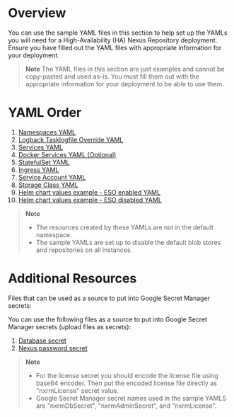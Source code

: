 <!--

    Sonatype Nexus (TM) Open Source Version
    Copyright (c) 2008-present Sonatype, Inc.
    All rights reserved. Includes the third-party code listed at http://links.sonatype.com/products/nexus/oss/attributions.

    This program and the accompanying materials are made available under the terms of the Eclipse Public License Version 1.0,
    which accompanies this distribution and is available at http://www.eclipse.org/legal/epl-v10.html.

    Sonatype Nexus (TM) Professional Version is available from Sonatype, Inc. "Sonatype" and "Sonatype Nexus" are trademarks
    of Sonatype, Inc. Apache Maven is a trademark of the Apache Software Foundation. M2eclipse is a trademark of the
    Eclipse Foundation. All other trademarks are the property of their respective owners.

-->

# Overview
You can use the sample YAML files in this section to help set up the YAMLs you will need for a High-Availability (HA) Nexus Repository deployment. 
Ensure you have filled out the YAML files with appropriate information for your deployment.

> **Note** The YAML files in this section are just examples and cannot be copy-pasted and used as-is. You must fill them out with the appropriate information for your deployment to be able to use them.

# YAML Order
1. [Namespaces YAML](https://github.com/sonatype/nxrm3-ha-repository/blob/main/sample-gcp-ha-yamls/gcp-ha-namespaces.yaml)
2. [Logback Tasklogfile Override YAML](https://github.com/sonatype/nxrm3-ha-repository/blob/main/sample-gcp-ha-yamls/gcp-ha-logback-tasklogfile-override.yaml)
3. [Services YAML](https://github.com/sonatype/nxrm3-ha-repository/blob/main/sample-gcp-ha-yamls/gcp-ha-services.yaml)
4. [Docker Services YAML (Optional)](https://github.com/sonatype/nxrm3-ha-repository/blob/main/sample-gcp-ha-yamls/gcp-ha-docker-service.yaml)
5. [StatefulSet YAML](https://github.com/sonatype/nxrm3-ha-repository/blob/main/sample-gcp-ha-yamls/gcp-ha-statefulset.yaml)
6. [Ingress YAML](https://github.com/sonatype/nxrm3-ha-repository/blob/main/sample-gcp-ha-yamls/gcp-ha-ingress.yaml)
7. [Service Account YAML](https://github.com/sonatype/nxrm3-ha-repository/blob/main/sample-gcp-ha-yamls/gcp-ha-service-accounts.yaml)
8. [Storage Class YAML](https://github.com/sonatype/nxrm3-ha-repository/blob/main/sample-gcp-ha-yamls/gcp-ha-storage-class.yaml)
9. [Helm chart values example - ESO enabled YAML](https://github.com/sonatype/nxrm3-ha-repository/blob/main/sample-gcp-ha-yamls/gcp-values-eso-enabled.yaml)
10. [Helm chart values example - ESO disabled YAML](https://github.com/sonatype/nxrm3-ha-repository/blob/main/sample-gcp-ha-yamls/gcp-values-eso-disabled.yaml)
>**Note** 
>* The resources created by these YAMLs are not in the default namespace. 
>* The sample YAMLs are set up to disable the default blob stores and repositories on all instances.

# Additional Resources

Files that can be used as a source to put into Google Secret Manager secrets:

You can use the following files as a source to put into Google Secret Manager secrets (upload files as secrets):
1. [Database secret](https://github.com/sonatype/nxrm3-ha-repository/blob/main/sample-gcp-ha-yamls/dbSecrets.json)
2. [Nexus password secret](https://github.com/sonatype/nxrm3-ha-repository/blob/main/sample-gcp-ha-yamls/adminSecrets.json)
>**Note** 
>* For the license secret you should encode the license file using base64 encoder. Then put the encoded license file directly as "nxrmLicense" secret value.
>* Google Secret Manager secret names used in the sample YAMLS are "nxrmDbSecret", "nxrmAdminSecret", and "nxrmLicense". 